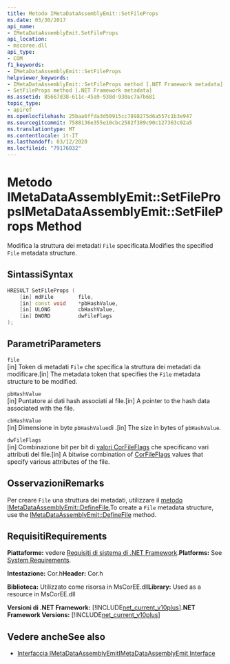 ```yaml
---
title: Metodo IMetaDataAssemblyEmit::SetFileProps
ms.date: 03/30/2017
api_name:
- IMetaDataAssemblyEmit.SetFileProps
api_location:
- mscoree.dll
api_type:
- COM
f1_keywords:
- IMetaDataAssemblyEmit::SetFileProps
helpviewer_keywords:
- IMetaDataAssemblyEmit::SetFileProps method [.NET Framework metadata]
- SetFileProps method [.NET Framework metadata]
ms.assetid: 85667d38-611c-45a9-938d-930ac7a7b681
topic_type:
- apiref
ms.openlocfilehash: 25baa6ffda3d50915cc7898275d6a557c1b3e947
ms.sourcegitcommit: 7588136e355e10cbc2582f389c90c127363c02a5
ms.translationtype: MT
ms.contentlocale: it-IT
ms.lasthandoff: 03/12/2020
ms.locfileid: "79176032"
---
```

# <a name="imetadataassemblyemitsetfileprops-method"></a><span data-ttu-id="8baa4-102">Metodo IMetaDataAssemblyEmit::SetFileProps</span><span class="sxs-lookup"><span data-stu-id="8baa4-102">IMetaDataAssemblyEmit::SetFileProps Method</span></span>
<span data-ttu-id="8baa4-103">Modifica la struttura dei metadati `File` specificata.</span><span class="sxs-lookup"><span data-stu-id="8baa4-103">Modifies the specified `File` metadata structure.</span></span>  
  
## <a name="syntax"></a><span data-ttu-id="8baa4-104">Sintassi</span><span class="sxs-lookup"><span data-stu-id="8baa4-104">Syntax</span></span>  
  
```cpp  
HRESULT SetFileProps (  
    [in] mdFile        file,  
    [in] const void    *pbHashValue,
    [in] ULONG         cbHashValue,  
    [in] DWORD         dwFileFlags  
);  
```  
  
## <a name="parameters"></a><span data-ttu-id="8baa4-105">Parametri</span><span class="sxs-lookup"><span data-stu-id="8baa4-105">Parameters</span></span>  
 `file`  
 <span data-ttu-id="8baa4-106">[in] Token di metadati `File` che specifica la struttura dei metadati da modificare.</span><span class="sxs-lookup"><span data-stu-id="8baa4-106">[in] The metadata token that specifies the `File` metadata structure to be modified.</span></span>  
  
 `pbHashValue`  
 <span data-ttu-id="8baa4-107">[in] Puntatore ai dati hash associati al file.</span><span class="sxs-lookup"><span data-stu-id="8baa4-107">[in] A pointer to the hash data associated with the file.</span></span>  
  
 `cbHashValue`  
 <span data-ttu-id="8baa4-108">[in] Dimensione in byte `pbHashValue`di .</span><span class="sxs-lookup"><span data-stu-id="8baa4-108">[in] The size in bytes of `pbHashValue`.</span></span>  
  
 `dwFileFlags`  
 <span data-ttu-id="8baa4-109">[in] Combinazione bit per bit di [valori CorFileFlags](../../../../docs/framework/unmanaged-api/metadata/corfileflags-enumeration.md) che specificano vari attributi del file.</span><span class="sxs-lookup"><span data-stu-id="8baa4-109">[in] A bitwise combination of [CorFileFlags](../../../../docs/framework/unmanaged-api/metadata/corfileflags-enumeration.md) values that specify various attributes of the file.</span></span>  
  
## <a name="remarks"></a><span data-ttu-id="8baa4-110">Osservazioni</span><span class="sxs-lookup"><span data-stu-id="8baa4-110">Remarks</span></span>  
 <span data-ttu-id="8baa4-111">Per creare `File` una struttura dei metadati, utilizzare il [metodo IMetaDataAssemblyEmit::DefineFile.](../../../../docs/framework/unmanaged-api/metadata/imetadataassemblyemit-definefile-method.md)</span><span class="sxs-lookup"><span data-stu-id="8baa4-111">To create a `File` metadata structure, use the [IMetaDataAssemblyEmit::DefineFile](../../../../docs/framework/unmanaged-api/metadata/imetadataassemblyemit-definefile-method.md) method.</span></span>  
  
## <a name="requirements"></a><span data-ttu-id="8baa4-112">Requisiti</span><span class="sxs-lookup"><span data-stu-id="8baa4-112">Requirements</span></span>  
 <span data-ttu-id="8baa4-113">**Piattaforme:** vedere [Requisiti di sistema di .NET Framework](../../../../docs/framework/get-started/system-requirements.md).</span><span class="sxs-lookup"><span data-stu-id="8baa4-113">**Platforms:** See [System Requirements](../../../../docs/framework/get-started/system-requirements.md).</span></span>  
  
 <span data-ttu-id="8baa4-114">**Intestazione:** Cor.h</span><span class="sxs-lookup"><span data-stu-id="8baa4-114">**Header:** Cor.h</span></span>  
  
 <span data-ttu-id="8baa4-115">**Biblioteca:** Utilizzato come risorsa in MsCorEE.dll</span><span class="sxs-lookup"><span data-stu-id="8baa4-115">**Library:** Used as a resource in MsCorEE.dll</span></span>  
  
 <span data-ttu-id="8baa4-116">**Versioni di .NET Framework:** [!INCLUDE[net_current_v10plus](../../../../includes/net-current-v10plus-md.md)]</span><span class="sxs-lookup"><span data-stu-id="8baa4-116">**.NET Framework Versions:** [!INCLUDE[net_current_v10plus](../../../../includes/net-current-v10plus-md.md)]</span></span>  
  
## <a name="see-also"></a><span data-ttu-id="8baa4-117">Vedere anche</span><span class="sxs-lookup"><span data-stu-id="8baa4-117">See also</span></span>

- [<span data-ttu-id="8baa4-118">Interfaccia IMetaDataAssemblyEmit</span><span class="sxs-lookup"><span data-stu-id="8baa4-118">IMetaDataAssemblyEmit Interface</span></span>](../../../../docs/framework/unmanaged-api/metadata/imetadataassemblyemit-interface.md)
